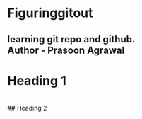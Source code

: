 # Figuringgitout
learning git repo and github.
<br>
Author - Prasoon Agrawal
<br>
-------------------------------
# Heading 1
<br>
## Heading 2
